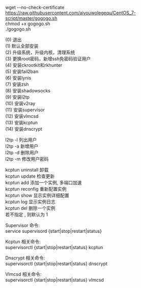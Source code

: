 wget --no-check-certificate https://raw.githubusercontent.com/aiyouwolegequ/CentOS_7-script/master/gogogo.sh      
chmod +x gogogo.sh    
./gogogo.sh      

(0) 退出           
(1) 默认全部安装        
(2) 升级系统，升级内核，清理系统         
(3) 更换root密码，新增ssh免密码验证用户      
(4) 安装ckrootkit和rkhunter       
(5) 安装fail2ban      
(6) 安装lynis      
(7) 安装zsh      
(8) 安装shadowsocks      
(9) 安装l2tp       
(10) 安装v2ray      
(11) 安装supervisor       
(12) 安装vlmcsd       
(13) 安装kcptun      
(14) 安装dnscrypt         

l2tp -l 列出用户       
l2tp -a 新增用户       
l2tp -d 删除用户       
l2tp -m 修改用户密码       

kcptun uninstall 卸载      
kcptun update 检查更新       
kcptun add 添加一个实例, 多端口加速      
kcptun reconfig <id> 重新配置实例      
kcptun show <id> 显示实例详细配置            
kcptun log <id> 显示实例日志         
kcptun del <id> 删除一个实例      
若不指定 <id>, 则默认为 1        
  

Supervisor 命令:      
service supervisord {start|stop|restart|status}        

Kcptun 相关命令:      
supervisorctl {start|stop|restart|status} kcptun<id>         

Dnscrypt 相关命令:    
supervisorctl {start|stop|restart|status} dnscrypt       

Vlmcsd 相关命令:     
supervisorctl {start|stop|restart|status} vlmcsd   
